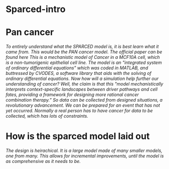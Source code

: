 # Sparced-intro
#  Pan cancer <h6> To entirely understand what the SPARCED model is, it is best learn what it came from.  This would be the PAN cancer model.  The official paper can be found here   This is a mechanistic model of Cancer in a MCF10A cell, which is a non-tumorigenic epithelial cell line.  The model is an "integrated system of ordinary differential equations"  which was coded in MATLAB, and buttressed by CVODES, a software library that aids with the solving of ordinary differential equations.  Now how will a simulation help further our understanding of cancer?  Well, the claim is that this "model mechanistically interprets context-specific landscapes between driver pathways and cell fates, providing a framework for designing more rational cancer combination therapy.”  So data can be collected from designed situations, a revolutionary advancement.  We can be prepared for an event that has not yet occurred.  Normally a real person has to have cancer for data to be collected, which has lots of constraints.  
# How is the sparced model laid out <h6> The design is heirachical.  It is a large model made of many smaller models, one from many.  This allows for incremental improvements, until the model is as comprehensive as it needs to be.  
